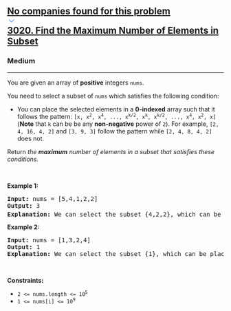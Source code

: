 <h2><a href="https://leetcode.com/problems/find-the-maximum-number-of-elements-in-subset/"><div id="big-omega-company-tags"><div id="big-omega-topbar"><div class="companyTagsContainer" style="overflow-x: scroll; flex-wrap: nowrap;"><div class="companyTagsContainer--tag">No companies found for this problem</div></div><div class="companyTagsContainer--chevron"><div><svg version="1.1" id="icon" xmlns="http://www.w3.org/2000/svg" xmlns:xlink="http://www.w3.org/1999/xlink" x="0px" y="0px" viewBox="0 0 32 32" fill="#4087F1" xml:space="preserve" style="width: 20px;"><polygon points="16,22 6,12 7.4,10.6 16,19.2 24.6,10.6 26,12 "></polygon><rect id="_x3C_Transparent_Rectangle_x3E_" class="st0" fill="none" width="32" height="32"></rect></svg></div></div></div></div>3020. Find the Maximum Number of Elements in Subset</a></h2><h3>Medium</h3><hr><div><p>You are given an array of <strong>positive</strong> integers <code>nums</code>.</p>

<p>You need to select a <span data-keyword="subset">subset</span> of <code>nums</code> which satisfies the following condition:</p>

<ul>
	<li>You can place the selected elements in a <strong>0-indexed</strong> array such that it follows the pattern: <code>[x, x<sup>2</sup>, x<sup>4</sup>, ..., x<sup>k/2</sup>, x<sup>k</sup>, x<sup>k/2</sup>, ..., x<sup>4</sup>, x<sup>2</sup>, x]</code> (<strong>Note</strong> that <code>k</code> can be be any <strong>non-negative</strong> power of <code>2</code>). For example, <code>[2, 4, 16, 4, 2]</code> and <code>[3, 9, 3]</code> follow the pattern while <code>[2, 4, 8, 4, 2]</code> does not.</li>
</ul>

<p>Return <em>the <strong>maximum</strong> number of elements in a subset that satisfies these conditions.</em></p>

<p>&nbsp;</p>
<p><strong class="example">Example 1:</strong></p>

<pre><strong>Input:</strong> nums = [5,4,1,2,2]
<strong>Output:</strong> 3
<strong>Explanation:</strong> We can select the subset {4,2,2}, which can be placed in the array as [2,4,2] which follows the pattern and 2<sup>2</sup> == 4. Hence the answer is 3.
</pre>

<p><strong class="example">Example 2:</strong></p>

<pre><strong>Input:</strong> nums = [1,3,2,4]
<strong>Output:</strong> 1
<strong>Explanation:</strong> We can select the subset {1}, which can be placed in the array as [1] which follows the pattern. Hence the answer is 1. Note that we could have also selected the subsets {2}, {4}, or {3}, there may be multiple subsets which provide the same answer. 
</pre>

<p>&nbsp;</p>
<p><strong>Constraints:</strong></p>

<ul>
	<li><code>2 &lt;= nums.length &lt;= 10<sup>5</sup></code></li>
	<li><code>1 &lt;= nums[i] &lt;= 10<sup>9</sup></code></li>
</ul>
</div>